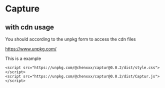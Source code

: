 # Capture

## with cdn usage


You should according to the unpkg form to access the cdn files

https://www.unpkg.com/

This is a example
```
<script src="https://unpkg.com/@chenxxx/captur@0.0.2/dist/style.css"></script>
<script src="https://unpkg.com/@chenxxx/captur@0.0.2/dist/Captur.js"></script>

```

